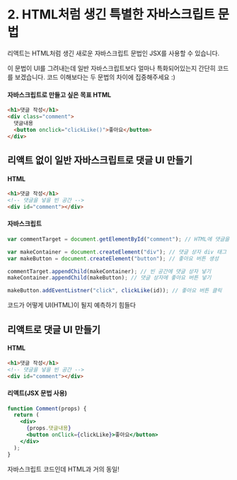 # 2. HTML처럼 생긴 특별한 자바스크립트 문법

리액트는 HTML처럼 생긴 새로운 자바스크립트 문법인 JSX를 사용할 수 있습니다.

이 문법이 UI를 그려내는데 일반 자바스크립트보다 얼마나 특화되어있는지 간단히 코드를 보겠습니다. 코드 이해보다는 두 문법의 차이에 집중해주세요 :)

#### 자바스크립트로 만들고 싶은 목표 HTML

```html
<h1>댓글 작성</h1>
<div class="comment">
  댓글내용
  <button onclick="clickLike()">좋아요</button>
</div>
```

## 리액트 없이 일반 자바스크립트로 댓글 UI 만들기

#### HTML

```html
<h1>댓글 작성</h1>
<!-- 댓글을 넣을 빈 공간 -->
<div id="comment"></div>
```

#### 자바스크립트

```js
var commentTarget = document.getElementById("comment"); // HTML에 댓글을 박아넣을 빈 공간 찾기

var makeContainer = document.createElement("div"); // 댓글 상자 div 태그 생성
var makeButton = document.createElement("button"); // 좋아요 버튼 생성

commentTarget.appendChild(makeContainer); // 빈 공간에 댓글 상자 넣기
makeContainer.appendChild(makeButton); // 댓글 상자에 좋아요 버튼 넣기

makeButton.addEventListner("click", clickLike(id)); // 좋아요 버튼 클릭
```

코드가 어떻게 UI(HTML)이 될지 예측하기 힘들다

## 리액트로 댓글 UI 만들기

#### HTML

```html
<h1>댓글 작성</h1>
<!-- 댓글을 넣을 빈 공간 -->
<div id="comment"></div>
```

#### 리액트(JSX 문법 사용)

```jsx
function Comment(props) {
  return (
    <div>
      {props.댓글내용}
      <button onClick={clickLike}>좋아요</button>
    </div>
  );
}
```

자바스크립트 코드인데 HTML과 거의 동일!
